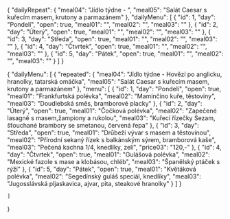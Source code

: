 {
    "dailyRepeat": {
        "meal04": "Jídlo týdne - ",
        "meal05": "Salát Caesar s kuřecím masem, krutony a parmazánem"
    },
    "dailyMenu": [
        {
            "id": 1,
            "day": "Pondelí",
            "open": true,
            "meal01": "",
            "meal02": "",
            "meal03": ""
        },
        {
            "id": 2,
            "day": "Úterý",
            "open": true,
            "meal01": "",
            "meal02": "",
            "meal03": ""
        },
        {
            "id": 3,
            "day": "Středa",
            "open": true,
            "meal01": "",
            "meal02": "",
            "meal03": ""
        },
        {
            "id": 4,
            "day": "Čtvrtek",
            "open": true,
            "meal01": "",
            "meal02": "",
            "meal03": ""
        },
        {
            "id": 5,
            "day": "Pátek",
            "open": true,
            "meal01": "",
            "meal02": "",
            "meal03": ""
        }
    ]
}

{
    "dailyMenu": [
        {
            "repeated": {
                "meal04": "Jídlo týdne - Hovězí po anglicku, hranolky, tatarská omáčka",
                "meal05": "Salát Caesar s kuřecím masem, krutony a parmazánem"
            },
            "menu": [
                {
                    "id": 1,
                    "day": "Pondelí",
                    "open": true,
                    "meal01": "Frankfurtská polévka",
                    "meal02": "Maminčino kuře, těstoviny",
                    "meal03": "Doudlebská směs, bramborové placky"
                },
                {
                    "id": 2,
                    "day": "Úterý",
                    "open": true,
                    "meal01": "Čočková polévka",
                    "meal02": "Zapečené lasagně s masem,žampiony a rukolou",
                    "meal03": "Kuřecí řízečky Sezam, šťouchané brambory se smetanou, červená řepa"
                },
                {
                    "id": 3,
                    "day": "Středa",
                    "open": true,
                    "meal01": "Drůbeží vývar s masem a těstovinou",
                    "meal02": "Přírodní sekaný řízek s balkánským sýrem, bramborová kaše",
                    "meal03": "Pečená kachna 1/4, knedlíky, zelí",
                    "price03": "120,-"
                },
                {
                    "id": 4,
                    "day": "Čtvrtek",
                    "open": true,
                    "meal01": "Gulášová polévka",
                    "meal02": "Mexické fazole s mase a klobásou, chléb",
                    "meal03": "Španělský ptáček s rýží"
                },
                {
                    "id": 5,
                    "day": "Pátek",
                    "open": true,
                    "meal01": "Květáková polévka",
                    "meal02": "Segedínský guláš speciál, knedlíky",
                    "meal03": "Jugosslávská pljaskavica, ajvar, pita, steakové hranolky"
                }
            ]
        }
        
    ]
}









